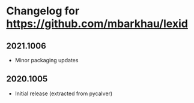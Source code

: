 # Changelog for https://github.com/mbarkhau/lexid

## 2021.1006

 - Minor packaging updates


## 2020.1005

 - Initial release (extracted from pycalver)
